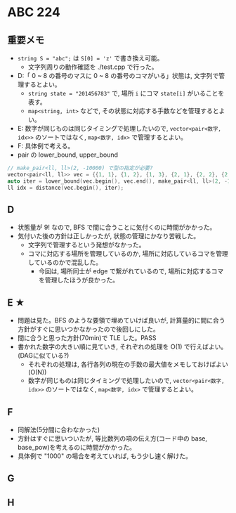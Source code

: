 # ABC 224

## 重要メモ

- `string S = "abc";` は `S[0] = 'z'` で書き換え可能。
  - 文字列周りの動作確認を ./test.cpp で行った。
- D:「 0 ~ 8 の番号のマスに 0 ~ 8 の番号のコマがいる」状態は, 文字列で管理するとよい。
  - `string state = "201456783"` で, 場所 `i` にコマ `state[i]` がいることを表す。
  - `map<string, int>` などで, その状態に対応する手数などを管理するとよい。
- E: 数字が同じものは同じタイミングで処理したいので, `vector<pair<数字, idx>>` のソートではなく, `map<数字, idx>` で管理するとよい。
- F: 具体例で考える。
- pair の lower_bound, upper_bound

```cpp
// make_pair<ll, ll>(2, -10000) で型の指定が必要?
vector<pair<ll, ll>> vec = {{1, 1}, {1, 2}, {1, 3}, {2, 1}, {2, 2}, {2, 3}};
auto iter = lower_bound(vec.begin(), vec.end(), make_pair<ll, ll>(2, -10000));
ll idx = distance(vec.begin(), iter);
```

## D

- 状態量が 9! なので, BFS で間に合うことに気付くのに時間がかかった。
- 気付いた後の方針は正しかったが, 状態の管理にかなり苦戦した。
  - 文字列で管理するという発想がなかった。
  - コマに対応する場所を管理しているのか, 場所に対応しているコマを管理しているのかで混乱した。
    - 今回は, 場所同士が edge で繋がれているので, 場所に対応するコマを管理したほうが良かった。

## E ★

- 問題は見た。BFS のような要領で埋めていけば良いが, 計算量的に間に合う方針がすぐに思いつかなかったので後回しにした。
- 間に合うと思った方針(70min)で TLE した。PASS
- 書かれた数字の大きい順に見ていき, それぞれの処理を O(1) で行えばよい。(DAGに似ている?)
  - それぞれの処理は, 各行各列の現在の手数の最大値をメモしておけばよい(O(N))
  - 数字が同じものは同じタイミングで処理したいので, `vector<pair<数字, idx>>` のソートではなく, `map<数字, idx>` で管理するとよい。

## F

- 同解法(5分間に合わなかった)
- 方針はすぐに思いついたが, 等比数列の項の伝え方(コード中の base, base_pow)を考えるのに時間がかかった。
- 具体例で "1000" の場合を考えていれば, もう少し速く解けた。

## G

## H
